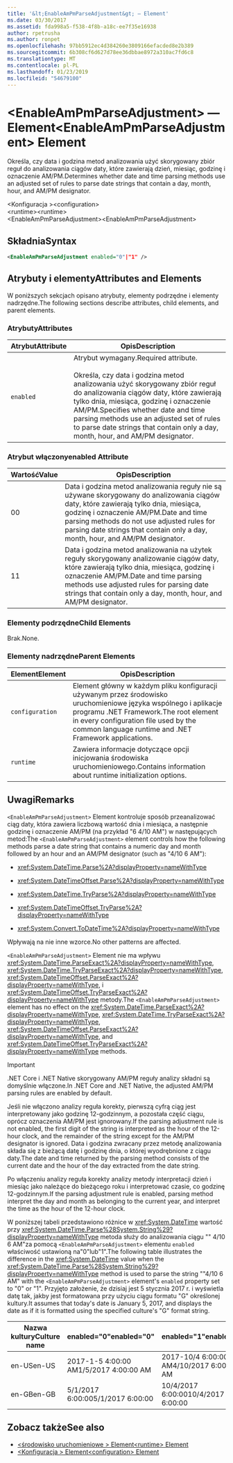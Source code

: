 ```yaml
---
title: '&lt;EnableAmPmParseAdjustment&gt; — Element'
ms.date: 03/30/2017
ms.assetid: fda998a5-f538-4f8b-a18c-ee7f35e16938
author: rpetrusha
ms.author: ronpet
ms.openlocfilehash: 97bb5912ec4d384260e3809166efacded8e2b389
ms.sourcegitcommit: 6b308cf6d627d78ee36dbbae8972a310ac7fd6c8
ms.translationtype: MT
ms.contentlocale: pl-PL
ms.lasthandoff: 01/23/2019
ms.locfileid: "54679100"
---
```

# <a name="ltenableampmparseadjustmentgt-element"></a><span data-ttu-id="95be0-102">&lt;EnableAmPmParseAdjustment&gt; — Element</span><span class="sxs-lookup"><span data-stu-id="95be0-102">&lt;EnableAmPmParseAdjustment&gt; Element</span></span>
<span data-ttu-id="95be0-103">Określa, czy data i godzina metod analizowania użyć skorygowany zbiór reguł do analizowania ciągów daty, które zawierają dzień, miesiąc, godzinę i oznaczenie AM/PM.</span><span class="sxs-lookup"><span data-stu-id="95be0-103">Determines whether date and time parsing methods use an adjusted set of rules to parse date strings that contain a day, month, hour, and AM/PM designator.</span></span>  
  
 <span data-ttu-id="95be0-104">\<Konfiguracja ></span><span class="sxs-lookup"><span data-stu-id="95be0-104">\<configuration></span></span>  
 <span data-ttu-id="95be0-105">\<runtime></span><span class="sxs-lookup"><span data-stu-id="95be0-105">\<runtime></span></span>  
<span data-ttu-id="95be0-106">\<EnableAmPmParseAdjustment></span><span class="sxs-lookup"><span data-stu-id="95be0-106">\<EnableAmPmParseAdjustment></span></span>  
  
## <a name="syntax"></a><span data-ttu-id="95be0-107">Składnia</span><span class="sxs-lookup"><span data-stu-id="95be0-107">Syntax</span></span>  
  
```xml  
<EnableAmPmParseAdjustment enabled="0"|"1" />  
```  
  
## <a name="attributes-and-elements"></a><span data-ttu-id="95be0-108">Atrybuty i elementy</span><span class="sxs-lookup"><span data-stu-id="95be0-108">Attributes and Elements</span></span>  
 <span data-ttu-id="95be0-109">W poniższych sekcjach opisano atrybuty, elementy podrzędne i elementy nadrzędne.</span><span class="sxs-lookup"><span data-stu-id="95be0-109">The following sections describe attributes, child elements, and parent elements.</span></span>  
  
### <a name="attributes"></a><span data-ttu-id="95be0-110">Atrybuty</span><span class="sxs-lookup"><span data-stu-id="95be0-110">Attributes</span></span>  
  
|<span data-ttu-id="95be0-111">Atrybut</span><span class="sxs-lookup"><span data-stu-id="95be0-111">Attribute</span></span>|<span data-ttu-id="95be0-112">Opis</span><span class="sxs-lookup"><span data-stu-id="95be0-112">Description</span></span>|  
|---------------|-----------------|  
|`enabled`|<span data-ttu-id="95be0-113">Atrybut wymagany.</span><span class="sxs-lookup"><span data-stu-id="95be0-113">Required attribute.</span></span><br /><br /> <span data-ttu-id="95be0-114">Określa, czy data i godzina metod analizowania użyć skorygowany zbiór reguł do analizowania ciągów daty, które zawierają tylko dnia, miesiąca, godzinę i oznaczenie AM/PM.</span><span class="sxs-lookup"><span data-stu-id="95be0-114">Specifies whether date and time parsing methods use an adjusted set of rules to parse date strings that contain only a day, month, hour, and AM/PM designator.</span></span>|  
  
### <a name="enabled-attribute"></a><span data-ttu-id="95be0-115">Atrybut włączony</span><span class="sxs-lookup"><span data-stu-id="95be0-115">enabled Attribute</span></span>  
  
|<span data-ttu-id="95be0-116">Wartość</span><span class="sxs-lookup"><span data-stu-id="95be0-116">Value</span></span>|<span data-ttu-id="95be0-117">Opis</span><span class="sxs-lookup"><span data-stu-id="95be0-117">Description</span></span>|  
|-----------|-----------------|  
|<span data-ttu-id="95be0-118">0</span><span class="sxs-lookup"><span data-stu-id="95be0-118">0</span></span>|<span data-ttu-id="95be0-119">Data i godzina metod analizowania reguły nie są używane skorygowany do analizowania ciągów daty, które zawierają tylko dnia, miesiąca, godzinę i oznaczenie AM/PM.</span><span class="sxs-lookup"><span data-stu-id="95be0-119">Date and time parsing methods do not use adjusted rules for parsing date strings that contain only a day, month, hour, and AM/PM designator.</span></span>|  
|<span data-ttu-id="95be0-120">1</span><span class="sxs-lookup"><span data-stu-id="95be0-120">1</span></span>|<span data-ttu-id="95be0-121">Data i godzina metod analizowania na użytek reguły skorygowany analizowanie ciągów daty, które zawierają tylko dnia, miesiąca, godzinę i oznaczenie AM/PM.</span><span class="sxs-lookup"><span data-stu-id="95be0-121">Date and time parsing methods use adjusted rules for parsing date strings that contain only a day, month, hour, and AM/PM designator.</span></span>|  
  
### <a name="child-elements"></a><span data-ttu-id="95be0-122">Elementy podrzędne</span><span class="sxs-lookup"><span data-stu-id="95be0-122">Child Elements</span></span>  
 <span data-ttu-id="95be0-123">Brak.</span><span class="sxs-lookup"><span data-stu-id="95be0-123">None.</span></span>  
  
### <a name="parent-elements"></a><span data-ttu-id="95be0-124">Elementy nadrzędne</span><span class="sxs-lookup"><span data-stu-id="95be0-124">Parent Elements</span></span>  
  
|<span data-ttu-id="95be0-125">Element</span><span class="sxs-lookup"><span data-stu-id="95be0-125">Element</span></span>|<span data-ttu-id="95be0-126">Opis</span><span class="sxs-lookup"><span data-stu-id="95be0-126">Description</span></span>|  
|-------------|-----------------|  
|`configuration`|<span data-ttu-id="95be0-127">Element główny w każdym pliku konfiguracji używanym przez środowisko uruchomieniowe języka wspólnego i aplikacje programu .NET Framework.</span><span class="sxs-lookup"><span data-stu-id="95be0-127">The root element in every configuration file used by the common language runtime and .NET Framework applications.</span></span>|  
|`runtime`|<span data-ttu-id="95be0-128">Zawiera informacje dotyczące opcji inicjowania środowiska uruchomieniowego.</span><span class="sxs-lookup"><span data-stu-id="95be0-128">Contains information about runtime initialization options.</span></span>|  
  
## <a name="remarks"></a><span data-ttu-id="95be0-129">Uwagi</span><span class="sxs-lookup"><span data-stu-id="95be0-129">Remarks</span></span>  
 <span data-ttu-id="95be0-130">`<EnableAmPmParseAdjustment>` Element kontroluje sposób przeanalizować ciąg daty, która zawiera liczbową wartość dnia i miesiąca, a następnie godzinę i oznaczenie AM/PM (na przykład "6 4/10 AM") w następujących metod:</span><span class="sxs-lookup"><span data-stu-id="95be0-130">The `<EnableAmPmParseAdjustment>` element controls how the following methods parse a date string that contains a numeric day and month followed by an hour and an AM/PM designator (such as "4/10 6 AM"):</span></span>  
  
-   <xref:System.DateTime.Parse%2A?displayProperty=nameWithType>  
  
-   <xref:System.DateTimeOffset.Parse%2A?displayProperty=nameWithType>  
  
-   <xref:System.DateTime.TryParse%2A?displayProperty=nameWithType>  
  
-   <xref:System.DateTimeOffset.TryParse%2A?displayProperty=nameWithType>  
  
-   <xref:System.Convert.ToDateTime%2A?displayProperty=nameWithType>  
  
 <span data-ttu-id="95be0-131">Wpływają na nie inne wzorce.</span><span class="sxs-lookup"><span data-stu-id="95be0-131">No other patterns are affected.</span></span>  
  
 <span data-ttu-id="95be0-132">`<EnableAmPmParseAdjustment>` Element nie ma wpływu <xref:System.DateTime.ParseExact%2A?displayProperty=nameWithType>, <xref:System.DateTime.TryParseExact%2A?displayProperty=nameWithType>, <xref:System.DateTimeOffset.ParseExact%2A?displayProperty=nameWithType>, i <xref:System.DateTimeOffset.TryParseExact%2A?displayProperty=nameWithType> metody.</span><span class="sxs-lookup"><span data-stu-id="95be0-132">The `<EnableAmPmParseAdjustment>` element has no effect on the  <xref:System.DateTime.ParseExact%2A?displayProperty=nameWithType>,  <xref:System.DateTime.TryParseExact%2A?displayProperty=nameWithType>, <xref:System.DateTimeOffset.ParseExact%2A?displayProperty=nameWithType>, and <xref:System.DateTimeOffset.TryParseExact%2A?displayProperty=nameWithType> methods.</span></span>  
  
> [!IMPORTANT]
>  <span data-ttu-id="95be0-133">.NET Core i .NET Native skorygowany AM/PM reguły analizy składni są domyślnie włączone.</span><span class="sxs-lookup"><span data-stu-id="95be0-133">In .NET Core and .NET Native, the adjusted AM/PM parsing rules are enabled by default.</span></span>  
  
 <span data-ttu-id="95be0-134">Jeśli nie włączono analizy reguła korekty, pierwszą cyfrą ciąg jest interpretowany jako godzinę 12-godzinnym, a pozostała część ciągu, oprócz oznaczenia AM/PM jest ignorowany.</span><span class="sxs-lookup"><span data-stu-id="95be0-134">If the parsing adjustment rule is not enabled, the first digit of the string is interpreted as the hour of the 12-hour clock, and the remainder of the string except for the AM/PM designator is ignored.</span></span> <span data-ttu-id="95be0-135">Data i godzina zwracany przez metodę analizowania składa się z bieżącą datę i godzinę dnia, o której wyodrębnione z ciągu daty.</span><span class="sxs-lookup"><span data-stu-id="95be0-135">The date and time returned by the parsing method consists of the current date and the hour of the day extracted from the date string.</span></span>  
  
 <span data-ttu-id="95be0-136">Po włączeniu analizy reguła korekty analizy metody interpretacji dzień i miesiąc jako należące do bieżącego roku i interpretować czasie, co godzinę 12-godzinnym.</span><span class="sxs-lookup"><span data-stu-id="95be0-136">If the parsing adjustment rule is enabled, parsing method interpret the day and month as belonging to the current year, and interpret the time as the hour of the 12-hour clock.</span></span>  
  
 <span data-ttu-id="95be0-137">W poniższej tabeli przedstawiono różnice w <xref:System.DateTime> wartość przy <xref:System.DateTime.Parse%28System.String%29?displayProperty=nameWithType> metoda służy do analizowania ciągu "" 4/10 6 AM"za pomocą `<EnableAmPmParseAdjustment>` elementu `enabled` właściwość ustawioną na"0"lub"1".</span><span class="sxs-lookup"><span data-stu-id="95be0-137">The following table illustrates the difference in the <xref:System.DateTime> value when the <xref:System.DateTime.Parse%28System.String%29?displayProperty=nameWithType> method is used to parse the string ""4/10 6 AM" with the `<EnableAmPmParseAdjustment>` element's `enabled` property  set to "0" or "1".</span></span> <span data-ttu-id="95be0-138">Przyjęto założenie, że dzisiaj jest 5 stycznia 2017 r. i wyświetla datę tak, jakby jest formatowana przy użyciu ciągu formatu "G" określonej kultury.</span><span class="sxs-lookup"><span data-stu-id="95be0-138">It assumes that today's date is January 5, 2017, and displays the date as if it is formatted using the specified culture's "G" format string.</span></span>  
  
|<span data-ttu-id="95be0-139">Nazwa kultury</span><span class="sxs-lookup"><span data-stu-id="95be0-139">Culture name</span></span>|<span data-ttu-id="95be0-140">enabled="0"</span><span class="sxs-lookup"><span data-stu-id="95be0-140">enabled="0"</span></span>|<span data-ttu-id="95be0-141">enabled="1"</span><span class="sxs-lookup"><span data-stu-id="95be0-141">enabled="1"</span></span>|  
|------------------|------------------|------------------|  
|<span data-ttu-id="95be0-142">en-US</span><span class="sxs-lookup"><span data-stu-id="95be0-142">en-US</span></span>|<span data-ttu-id="95be0-143">2017-1-5 4:00:00 AM</span><span class="sxs-lookup"><span data-stu-id="95be0-143">1/5/2017 4:00:00 AM</span></span>|<span data-ttu-id="95be0-144">2017-10/4 6:00:00 AM</span><span class="sxs-lookup"><span data-stu-id="95be0-144">4/10/2017 6:00:00 AM</span></span>|  
|<span data-ttu-id="95be0-145">en-GB</span><span class="sxs-lookup"><span data-stu-id="95be0-145">en-GB</span></span>|<span data-ttu-id="95be0-146">5/1/2017 6:00:00</span><span class="sxs-lookup"><span data-stu-id="95be0-146">5/1/2017 6:00:00</span></span>|<span data-ttu-id="95be0-147">10/4/2017 6:00:00</span><span class="sxs-lookup"><span data-stu-id="95be0-147">10/4/2017 6:00:00</span></span>|  
  
## <a name="see-also"></a><span data-ttu-id="95be0-148">Zobacz także</span><span class="sxs-lookup"><span data-stu-id="95be0-148">See also</span></span>
- [<span data-ttu-id="95be0-149">\<środowisko uruchomieniowe > Element</span><span class="sxs-lookup"><span data-stu-id="95be0-149">\<runtime> Element</span></span>](../../../../../docs/framework/configure-apps/file-schema/runtime/runtime-element.md)
- [<span data-ttu-id="95be0-150">\<Konfiguracja > Element</span><span class="sxs-lookup"><span data-stu-id="95be0-150">\<configuration> Element</span></span>](../../../../../docs/framework/configure-apps/file-schema/configuration-element.md)
